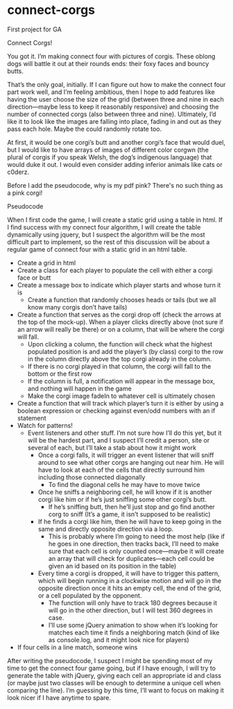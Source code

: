 # connect-corgs
First project for GA

Connect Corgs!

You got it. I’m making connect four with pictures of corgis. These oblong dogs will battle it out at their rounds ends: their foxy faces and bouncy butts.

That’s the only goal, initially. If I can figure out how to make the connect four part work well, and I’m feeling ambitious, then I hope to add features like having the user choose the size of the grid (between three and nine in each direction—maybe less to keep it reasonably responsive) and choosing the number of connected corgs (also between three and nine). Ultimately, I’d like it to look like the images are falling into place, fading in and out as they pass each hole. Maybe the could randomly rotate too. 

At first, it would be one corgi’s butt and another corgi’s face that would duel, but I would like to have arrays of images of different color corgwn (the plural of corgis if you speak Welsh, the dog’s indigenous language) that would duke it out. I would even consider adding inferior animals like cats or c0derz. 

Before I add the pseudocode, why is my pdf pink? There's no such thing as a pink corgi!

Pseudocode

When I first code the game, I will create a static grid using a table in html. If I find success with my connect four algorithm, I will create the table dynamically using jquery, but I suspect the algorithm will be the most difficult part to implement, so the rest of this discussion will be about a regular game of connect four with a static grid in an html table.

- Create a grid in html
- Create a class for each player to populate the cell with either a corgi face or butt
- Create a message box to indicate which player starts and whose turn it is
    - Create a function that randomly chooses heads or tails (but we all know many corgis don’t have tails)
- Create a function that serves as the corgi drop off (check the arrows at the top of the mock-up). When a player clicks directly above (not sure if an arrow will really be there) or on a column, that will be where the corgi will fall.
    - Upon clicking a column, the function will check what the highest populated position is and add the player’s (by class) corgi to the row in the column directly above the top corgi already in the column.
    - If there is no corgi played in that column, the corgi will fall to the bottom or the first row
    - If the column is full, a notification will appear in the message box, and nothing will happen in the game
    - Make the corgi image fadeIn to whatever cell is ultimately chosen
- Create a function that will track which player’s turn it is either by using a boolean expression or checking against even/odd numbers with an if statement
- Watch for patterns!
    - Event listeners and other stuff. I’m not sure how I’ll do this yet, but it will be the hardest part, and I suspect I’ll credit a person, site or several of each, but I’ll take a stab about how it might work
        - Once a corgi falls, it will trigger an event listener that will sniff around to see what other corgs are hanging out near him. He will have to look at each of the cells that directly surround him including those connected diagonally
            - To find the diagonal cells he may have to move twice
        - Once he sniffs a neighboring cell, he will know if it is another corgi like him or if he’s just sniffing some other corgi’s butt.
            - If he’s sniffing butt, then he’ll just stop and go find another corg to sniff (It’s a game, it isn’t supposed to be realistic)
        - If he finds a corgi like him, then he will have to keep going in the same and directly opposite direction via a loop.
            - This is probably where I’m going to need the most help (like if he goes in one direction, then tracks back, I’ll need to make sure that each cell is only counted once—maybe it will create an array that will check for duplicates—each cell could be given an id based on its position in the table)
        - Every time a corgi is dropped, it will have to trigger this pattern, which will begin running in a clockwise motion and will go in the opposite direction once it hits an empty cell, the end of the grid, or a cell populated by the opponent.
            - The function will only have to track 180 degrees because it will go in the other direction, but I will test 360 degrees in case.
            - I’ll use some jQuery animation to show when it’s looking for matches each time it finds a neighboring match (kind of like as console.log, and it might look nice for players)
- If four cells in a line match, someone wins

After writing the pseudocode, I suspect I might be spending most of my time to get the connect four game going, but if I have enough, I will try to generate the table with jQuery, giving each cell an appropriate id and class (or maybe just two classes will be enough to determine a unique cell when comparing the line). I’m guessing by this time, I’ll want to focus on making it look nicer if I have anytime to spare.

